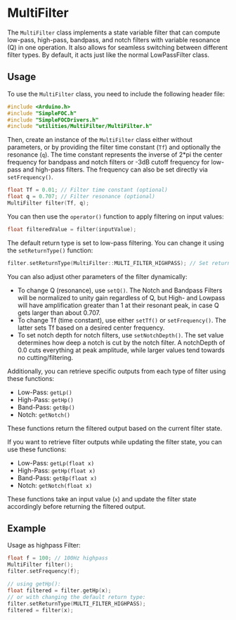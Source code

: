 # MultiFilter

The `MultiFilter` class implements a state variable filter that can compute low-pass, high-pass, bandpass, and notch filters with variable resonance (Q) in one operation. It also allows for seamless switching between different filter types. By default, it acts just like the normal LowPassFilter class.


## Usage

To use the `MultiFilter` class, you need to include the following header file:

```cpp
#include <Arduino.h>
#include "SimpleFOC.h"
#include "SimpleFOCDrivers.h"
#include "utilities/MultiFilter/MultiFilter.h"
```

Then, create an instance of the `MultiFilter` class either without parameters, or by providing the filter time constant (`Tf`) and optionally the resonance (`q`). The time constant represents the inverse of 2*pi the center frequency for bandpass and notch filters or -3dB cutoff frequency for low-pass and high-pass filters. The frequency can also be set directly via `setFrequency()`.

```cpp
float Tf = 0.01; // Filter time constant (optional)
float q = 0.707; // Filter resonance (optional)
MultiFilter filter(Tf, q);
```

You can then use the `operator()` function to apply filtering on input values:

```cpp
float filteredValue = filter(inputValue);
```

The default return type is set to low-pass filtering. You can change it using the `setReturnType()` function:

```cpp
filter.setReturnType(MultiFilter::MULTI_FILTER_HIGHPASS); // Set return type to high-pass filtering
```

You can also adjust other parameters of the filter dynamically:

- To change Q (resonance), use `setQ()`. The Notch and Bandpass Filters will be normalized to unity gain regardless of Q, but High- and Lowpass will have amplification greater than 1 at their resonant peak, in case Q gets larger than about 0.707.
- To change Tf (time constant), use either `setTf()` or `setFrequency()`. The latter sets Tf based on a desired center frequency.
- To set notch depth for notch filters, use `setNotchDepth()`. The set value determines how deep a notch is cut by the notch filter. A notchDepth of 0.0 cuts everything at peak amplitude, while larger values tend towards no cutting/filtering.

Additionally, you can retrieve specific outputs from each type of filter using these functions:

- Low-Pass: `getLp()`
- High-Pass: `getHp()`
- Band-Pass: `getBp()`
- Notch: `getNotch()`

These functions return the filtered output based on the current filter state.

If you want to retrieve filter outputs while updating the filter state, you can use these functions:

- Low-Pass: `getLp(float x)`
- High-Pass: `getHp(float x)`
- Band-Pass: `getBp(float x)`
- Notch: `getNotch(float x)`

These functions take an input value (`x`) and update the filter state accordingly before returning the filtered output.


## Example

Usage as highpass Filter:
```cpp
float f = 100; // 100Hz highpass
MultiFilter filter();
filter.setFrequency(f);

// using getHp():
float filtered = filter.getHp(x);
// or with changing the default return type:
filter.setReturnType(MULTI_FILTER_HIGHPASS);
filtered = filter(x);
```
